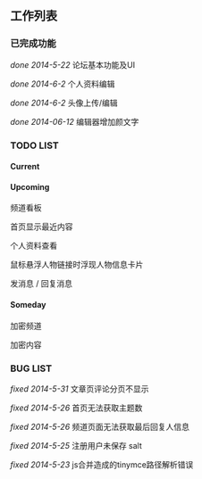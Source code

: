 ## 工作列表

### 已完成功能

*done 2014-5-22* 论坛基本功能及UI

*done 2014-6-2* 个人资料编辑

*done 2014-6-2* 头像上传/编辑

*done 2014-06-12* 编辑器增加颜文字

### TODO LIST

#### Current

#### Upcoming

频道看板

首页显示最近内容

个人资料查看

鼠标悬浮人物链接时浮现人物信息卡片

发消息 / 回复消息

#### Someday

加密频道

加密内容

### BUG LIST

*fixed 2014-5-31* 文章页评论分页不显示

*fixed 2014-5-26* 首页无法获取主题数

*fixed 2014-5-26* 频道页面无法获取最后回复人信息

*fixed 2014-5-25* 注册用户未保存 salt

*fixed 2014-5-23* js合并造成的tinymce路径解析错误
